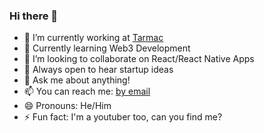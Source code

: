 ### Hi there 👋

<!--
**ghacosta/ghacosta** is a ✨ _special_ ✨ repository because its `README.md` (this file) appears on your GitHub profile.
-->

- 🔭 I’m currently working at [Tarmac](https://tarmac.io)
- 🌱 Currently learning Web3 Development
- 👯 I’m looking to collaborate on React/React Native Apps
- 💎 Always open to hear startup ideas
- 💬 Ask me about anything!
- 📫 You can reach me: [by email](mailto:guillac124@gmail.com)
- 😄 Pronouns: He/Him
- ⚡ Fun fact: I'm a youtuber too, can you find me?

